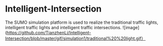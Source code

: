 # Intelligent-Intersection
The SUMO simulation platform is used to realize the traditional traffic lights, intelligent traffic lights and intelligent traffic intersections.
![image](https://github.com/TianzhenLi/Intelligent-Intersection/blob/master/gif/simulation1/traditional%20%20light.gif）
